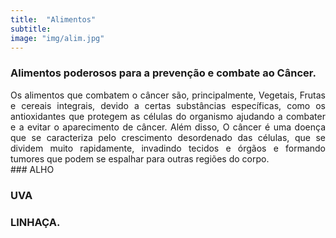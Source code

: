 ```yaml
---
title:  "Alimentos"
subtitle:
image: "img/alim.jpg"
---
```

### Alimentos poderosos para a prevenção e combate ao Câncer.
<div style = "text-align: justify;">
Os alimentos que combatem o câncer são, principalmente, Vegetais, Frutas e cereais integrais, devido a certas substâncias específicas, como os antioxidantes que protegem as células do organismo ajudando a combater e a evitar o aparecimento de câncer. Além disso, O câncer é uma doença que se caracteriza pelo crescimento desordenado das células, que se dividem muito rapidamente, invadindo tecidos e órgãos e formando tumores que podem se espalhar para outras regiões do corpo.
<div>
### ALHO

### UVA

### LINHAÇA.


